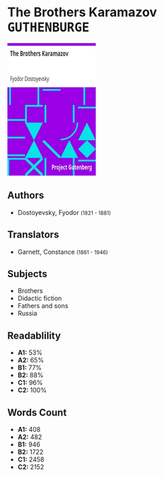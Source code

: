 # The Brothers Karamazov <kbd>GUTHENBURGE</kbd>

![](./cover.medium.jpg "")

## Authors


 - Dostoyevsky, Fyodor <small>(1821 - 1881)</small>

## Translators


 - Garnett, Constance <small>(1861 - 1946)</small>

## Subjects


 - Brothers
 - Didactic fiction
 - Fathers and sons
 - Russia

## Readablility


 - **A1:** 53%
 - **A2:** 65%
 - **B1:** 77%
 - **B2:** 88%
 - **C1:** 96%
 - **C2:** 100%

## Words Count


 - **A1:** 408
 - **A2:** 482
 - **B1:** 946
 - **B2:** 1722
 - **C1:** 2458
 - **C2:** 2152
